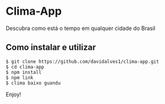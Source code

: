 # Clima-App

Descubra como está o tempo em qualquer cidade do Brasil

## Como instalar e utilizar

```
$ git clone https://github.com/davidalves1/clima-app.git
$ cd clima-app
$ npm install
$ npm link
$ clima baixo guandu
```

Enjoy!
